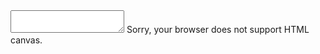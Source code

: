 <html>
<head>
<link rel="stylesheet" href="{{ "/assets/main.css" | relative_url }}">
<link rel="preconnect" href="https://fonts.gstatic.com">
<link href="https://fonts.googleapis.com/css2?family=Source+Code+Pro&display=swap" rel="stylesheet">
<link rel="stylesheet" href="/src/main.css">
</head>
<body>

<div id="jshContainer">
    <textarea id="jshTextArea" name="jsh">
    </textarea>
    <canvas id="snakeCanvas">
    Sorry, your browser does not support HTML canvas.
    </canvas>
</div>

<script src="src/fs.js" type="text/javascript"></script>
<script src="src/jsh.js" type="text/javascript"></script>
<script src="src/snake.js" type="text/javascript"></script>
</body>
</html>